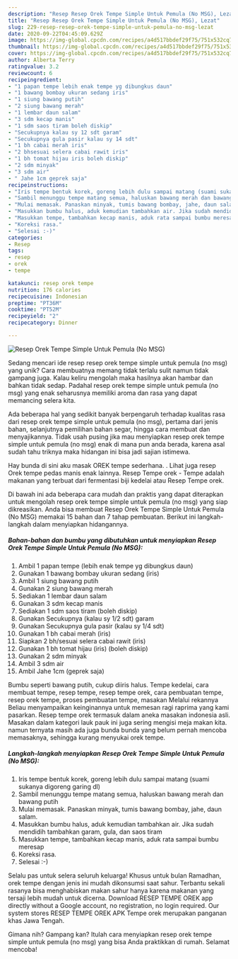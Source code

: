 ```yaml
---
description: "Resep Resep Orek Tempe Simple Untuk Pemula (No MSG), Lezat"
title: "Resep Resep Orek Tempe Simple Untuk Pemula (No MSG), Lezat"
slug: 229-resep-resep-orek-tempe-simple-untuk-pemula-no-msg-lezat
date: 2020-09-22T04:45:09.629Z
image: https://img-global.cpcdn.com/recipes/a4d517bbdef29f75/751x532cq70/resep-orek-tempe-simple-untuk-pemula-no-msg-foto-resep-utama.jpg
thumbnail: https://img-global.cpcdn.com/recipes/a4d517bbdef29f75/751x532cq70/resep-orek-tempe-simple-untuk-pemula-no-msg-foto-resep-utama.jpg
cover: https://img-global.cpcdn.com/recipes/a4d517bbdef29f75/751x532cq70/resep-orek-tempe-simple-untuk-pemula-no-msg-foto-resep-utama.jpg
author: Alberta Terry
ratingvalue: 3.2
reviewcount: 6
recipeingredient:
- "1 papan tempe lebih enak tempe yg dibungkus daun"
- "1 bawang bombay ukuran sedang iris"
- "1 siung bawang putih"
- "2 siung bawang merah"
- "1 lembar daun salam"
- "3 sdm kecap manis"
- "1 sdm saos tiram boleh diskip"
- "Secukupnya kalau sy 12 sdt garam"
- "Secukupnya gula pasir kalau sy 14 sdt"
- "1 bh cabai merah iris"
- "2 bhsesuai selera cabai rawit iris"
- "1 bh tomat hijau iris boleh diskip"
- "2 sdm minyak"
- "3 sdm air"
- " Jahe 1cm geprek saja"
recipeinstructions:
- "Iris tempe bentuk korek, goreng lebih dulu sampai matang (suami sukanya digoreng garing dl)"
- "Sambil menunggu tempe matang semua, haluskan bawang merah dan bawang putih"
- "Mulai memasak. Panaskan minyak, tumis bawang bombay, jahe, daun salam."
- "Masukkan bumbu halus, aduk kemudian tambahkan air. Jika sudah mendidih tambahkan garam, gula, dan saos tiram"
- "Masukkan tempe, tambahkan kecap manis, aduk rata sampai bumbu meresap"
- "Koreksi rasa."
- "Selesai :-)"
categories:
- Resep
tags:
- resep
- orek
- tempe

katakunci: resep orek tempe 
nutrition: 176 calories
recipecuisine: Indonesian
preptime: "PT36M"
cooktime: "PT52M"
recipeyield: "2"
recipecategory: Dinner

---
```



![Resep Orek Tempe Simple Untuk Pemula (No MSG)](https://img-global.cpcdn.com/recipes/a4d517bbdef29f75/751x532cq70/resep-orek-tempe-simple-untuk-pemula-no-msg-foto-resep-utama.jpg)

Sedang mencari ide resep resep orek tempe simple untuk pemula (no msg) yang unik? Cara membuatnya memang tidak terlalu sulit namun tidak gampang juga. Kalau keliru mengolah maka hasilnya akan hambar dan bahkan tidak sedap. Padahal resep orek tempe simple untuk pemula (no msg) yang enak seharusnya memiliki aroma dan rasa yang dapat memancing selera kita.

Ada beberapa hal yang sedikit banyak berpengaruh terhadap kualitas rasa dari resep orek tempe simple untuk pemula (no msg), pertama dari jenis bahan, selanjutnya pemilihan bahan segar, hingga cara membuat dan menyajikannya. Tidak usah pusing jika mau menyiapkan resep orek tempe simple untuk pemula (no msg) enak di mana pun anda berada, karena asal sudah tahu triknya maka hidangan ini bisa jadi sajian istimewa.

Hay bunda di sini aku masak OREK tempe sederhana. . Lihat juga resep Orek tempe pedas manis enak lainnya. Resep Tempe orek - Tempe adalah makanan yang terbuat dari fermentasi biji kedelai atau Resep Tempe orek.


Di bawah ini ada beberapa cara mudah dan praktis yang dapat diterapkan untuk mengolah resep orek tempe simple untuk pemula (no msg) yang siap dikreasikan. Anda bisa membuat Resep Orek Tempe Simple Untuk Pemula (No MSG) memakai 15 bahan dan 7 tahap pembuatan. Berikut ini langkah-langkah dalam menyiapkan hidangannya.

<!--inarticleads1-->

##### Bahan-bahan dan bumbu yang dibutuhkan untuk menyiapkan Resep Orek Tempe Simple Untuk Pemula (No MSG):

1. Ambil 1 papan tempe (lebih enak tempe yg dibungkus daun)
1. Gunakan 1 bawang bombay ukuran sedang (iris)
1. Ambil 1 siung bawang putih
1. Gunakan 2 siung bawang merah
1. Sediakan 1 lembar daun salam
1. Gunakan 3 sdm kecap manis
1. Sediakan 1 sdm saos tiram (boleh diskip)
1. Gunakan Secukupnya (kalau sy 1/2 sdt) garam
1. Gunakan Secukupnya gula pasir (kalau sy 1/4 sdt)
1. Gunakan 1 bh cabai merah (iris)
1. Siapkan 2 bh/sesuai selera cabai rawit (iris)
1. Gunakan 1 bh tomat hijau (iris) (boleh diskip)
1. Gunakan 2 sdm minyak
1. Ambil 3 sdm air
1. Ambil  Jahe 1cm (geprek saja)


Bumbu seperti bawang putih, cukup diiris halus. Tempe kedelai, cara membuat tempe, resep tempe, resep tempe orek, cara pembuatan tempe, resep orek tempe, proses pembuatan tempe, masakan Melalui rekannya Beliau menyampaikan keinginannya untuk memesan ragi raprima yang kami pasarkan. Resep tempe orek termasuk dalam aneka masakan indonesia asli. Masakan dalam kategori lauk pauk ini juga sering mengisi meja makan kita. namun ternyata masih ada juga bunda bunda yang belum pernah mencoba memasaknya, sehingga kurang menyukai orek tempe. 

<!--inarticleads2-->

##### Langkah-langkah menyiapkan Resep Orek Tempe Simple Untuk Pemula (No MSG):

1. Iris tempe bentuk korek, goreng lebih dulu sampai matang (suami sukanya digoreng garing dl)
1. Sambil menunggu tempe matang semua, haluskan bawang merah dan bawang putih
1. Mulai memasak. Panaskan minyak, tumis bawang bombay, jahe, daun salam.
1. Masukkan bumbu halus, aduk kemudian tambahkan air. Jika sudah mendidih tambahkan garam, gula, dan saos tiram
1. Masukkan tempe, tambahkan kecap manis, aduk rata sampai bumbu meresap
1. Koreksi rasa.
1. Selesai :-)


Selalu pas untuk selera seluruh keluarga! Khusus untuk bulan Ramadhan, orek tempe dengan jenis ini mudah dikonsumsi saat sahur. Terbantu sekali rasanya bisa menghabiskan makan sahur hanya karena makanan yang tersaji lebih mudah untuk dicerna. Download RESEP TEMPE OREK app directly without a Google account, no registration, no login required. Our system stores RESEP TEMPE OREK APK Tempe orek merupakan panganan khas Jawa Tengah. 

Gimana nih? Gampang kan? Itulah cara menyiapkan resep orek tempe simple untuk pemula (no msg) yang bisa Anda praktikkan di rumah. Selamat mencoba!
